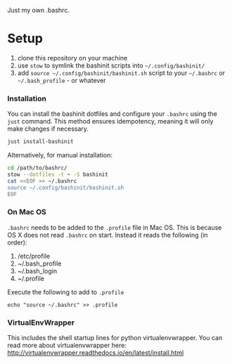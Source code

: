 Just my own .bashrc.

# Setup

1. clone this repository on your machine
2. use `stow` to symlink the bashinit scripts into `~/.config/bashinit/`
3. add `source ~/.config/bashinit/bashinit.sh` script to your `~/.bashrc` or `~/.bash_profile` - or whatever

### Installation

You can install the bashinit dotfiles and configure your `.bashrc` using the `just` command. This method ensures idempotency, meaning it will only make changes if necessary.

```bash
just install-bashinit
```

Alternatively, for manual installation:

```bash
cd /path/to/bashrc/
stow --dotfiles -t ~ -S bashinit
cat <<EOF >> ~/.bashrc
source ~/.config/bashinit/bashinit.sh
EOF
```

### On Mac OS
`.bashrc` needs to be added to the `.profile` file in Mac OS. This is because OS X does not read `.bashrc` on start. Instead it reads the following (in order):
1.  /etc/profile
2.  ~/.bash_profile
3.  ~/.bash_login
4.  ~/.profile

Execute the following to add to `.profile`

    echo "source ~/.bashrc" >> .profile

### VirtualEnvWrapper

This includes the shell startup lines for python virtualenvwrapper. You can read more about virtualenvwrapper here: http://virtualenvwrapper.readthedocs.io/en/latest/install.html
